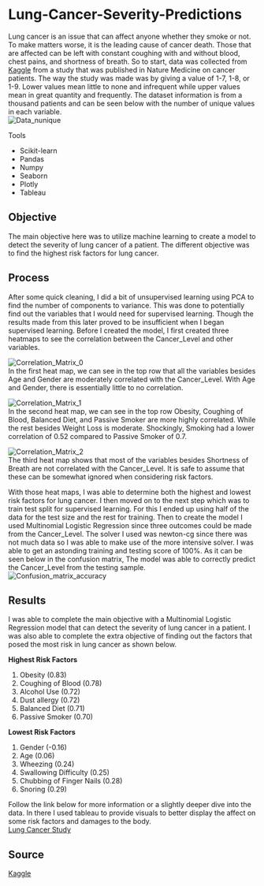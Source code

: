 # Lung-Cancer-Severity-Predictions
Lung cancer is an issue that can affect anyone whether they smoke or not. To make matters worse, it is the leading cause of cancer death. Those that are affected can be left with constant coughing with and without blood, chest pains, and shortness of breath. So to start, data was collected from [Kaggle](https://www.kaggle.com/datasets/thedevastator/cancer-patients-and-air-pollution-a-new-link) from a study that was published in Nature Medicine on cancer patients. The way the study was made was by giving a value of 1-7, 1-8, or 1-9. Lower values mean little to none and infrequent while upper values mean in great quantity and frequently. The dataset information is from a thousand patients and can be seen below with the number of unique values in each variable.    
![Data_nunique](https://user-images.githubusercontent.com/89541481/221752392-4335f88f-1851-4cd5-b7d3-3e86bcb3c632.PNG)

  
Tools
- Scikit-learn
- Pandas
- Numpy
- Seaborn
- Plotly
- Tableau
    
## Objective
The main objective here was to utilize machine learning to create a model to detect the severity of lung cancer of a patient. The different objective was to find the highest risk factors for lung cancer.

## Process
After some quick cleaning, I did a bit of unsupervised learning using PCA to find the number of components to variance. This was done to potentially find out the variables that I would need for supervised learning. Though the results made from this later proved to be insufficient when I began supervised learning. Before I created the model, I first created three heatmaps to see the correlation between the Cancer_Level and other variables.
    
![Correlation_Matrix_0](https://user-images.githubusercontent.com/89541481/221752362-5a24a8e2-ada5-4d02-82a6-9613ea7aa65a.PNG)    
In the first heat map, we can see in the top row that all the variables besides Age and Gender are moderately correlated with the Cancer_Level. With Age and Gender, there is essentially little to no correlation.
    
![Correlation_Matrix_1](https://user-images.githubusercontent.com/89541481/221752312-b9f91c12-86a0-4211-98e9-d21ad1e8dc4a.PNG)    
In the second heat map, we can see in the top row Obesity, Coughing of Blood, Balanced Diet, and Passive Smoker are more highly correlated. While the rest besides Weight Loss is moderate. Shockingly, Smoking had a lower correlation of 0.52 compared to Passive Smoker of 0.7. 
  
![Correlation_Matrix_2](https://user-images.githubusercontent.com/89541481/221752279-ea58f8bf-af3d-4347-8ef5-b2f28c25f50f.PNG)    
The third heat map shows that most of the variables besides Shortness of Breath are not correlated with the Cancer_Level. It is safe to assume that these can be somewhat ignored when considering risk factors.  

With those heat maps, I was able to determine both the highest and lowest risk factors for lung cancer. I then moved on to the next step which was to train test split for supervised learning. For this I ended up using half of the data for the test size and the rest for training. Then to create the model I used Multinomial Logistic Regression since three outcomes could be made from the Cancer_Level. The solver I used was newton-cg since there was not much data so I was able to make use of the more intensive solver. I was able to get an astonding training and testing score of 100%. As it can be seen below in the confusion matrix, The model was able to correctly predict the Cancer_Level from the testing sample.      
![Confusion_matrix_accuracy](https://user-images.githubusercontent.com/89541481/222294764-fdd070a6-694e-4347-ab91-ed9e37bf4fbd.png)

## Results
I was able to complete the main objective with a Multinomial Logistic Regression model that can detect the severity of lung cancer in a patient. I was also able to complete the extra objective of finding out the factors that posed the most risk in lung cancer as shown below.    

**Highest Risk Factors**
1. Obesity (0.83)
2. Coughing of Blood (0.78)
3. Alcohol Use (0.72)
4. Dust allergy (0.72)
5. Balanced Diet (0.71)
6. Passive Smoker (0.70)
   
   
**Lowest Risk Factors**
1. Gender (-0.16)
2. Age (0.06)
3. Wheezing (0.24)
4. Swallowing Difficulty (0.25)
5. Chubbing of Finger Nails (0.28)
6. Snoring (0.29)
      
Follow the link below for more information or a slightly deeper dive into the data. In there I used tableau to provide visuals to better display the affect on some risk factors and damages to the body.   
[Lung Cancer Study](https://public.tableau.com/app/profile/taco5815/viz/LungCancerStudy/Sheet8?publish=yes)

## Source
[Kaggle](https://www.kaggle.com/datasets/thedevastator/cancer-patients-and-air-pollution-a-new-link)
